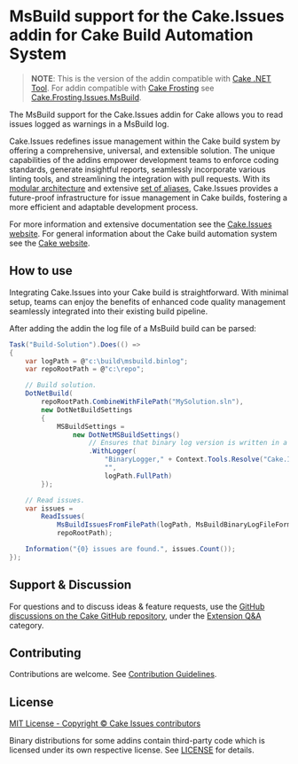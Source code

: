 # MsBuild support for the Cake.Issues addin for Cake Build Automation System

> **NOTE**:
> This is the version of the addin compatible with [Cake .NET Tool].
> For addin compatible with [Cake Frosting] see [Cake.Frosting.Issues.MsBuild](https://www.nuget.org/packages/Cake.Frosting.Issues.MsBuild).

The MsBuild support for the Cake.Issues addin for Cake allows you to read issues logged as warnings in a MsBuild log.

Cake.Issues redefines issue management within the Cake build system by offering a comprehensive, universal, and extensible solution.
The unique capabilities of the addins empower development teams to enforce coding standards, generate insightful reports,
seamlessly incorporate various linting tools, and streamlining the integration with pull requests.
With its [modular architecture] and extensive [set of aliases], Cake.Issues provides a future-proof infrastructure for issue management
in Cake builds, fostering a more efficient and adaptable development process.

For more information and extensive documentation see the [Cake.Issues website](https://cakeissues.net).
For general information about the Cake build automation system see the [Cake website](http://cakebuild.net).

## How to use

Integrating Cake.Issues into your Cake build is straightforward.
With minimal setup, teams can enjoy the benefits of enhanced code quality management seamlessly integrated into their existing build pipeline.

After adding the addin the log file of a MsBuild build can be parsed:

```csharp
Task("Build-Solution").Does(() =>
{
    var logPath = @"c:\build\msbuild.binlog";
    var repoRootPath = @"c:\repo";

    // Build solution.
    DotNetBuild(
        repoRootPath.CombineWithFilePath("MySolution.sln"),
        new DotNetBuildSettings
        {
            MSBuildSettings =
                new DotNetMSBuildSettings()
                    // Ensures that binary log version is written in a version compatible with Cake.Issues.MsBuild.
                    .WithLogger(
                        "BinaryLogger," + Context.Tools.Resolve("Cake.Issues.MsBuild*/**/StructuredLogger.dll"),
                        "",
                        logPath.FullPath)
        });

    // Read issues.
    var issues =
        ReadIssues(
            MsBuildIssuesFromFilePath(logPath, MsBuildBinaryLogFileFormat),
            repoRootPath);

    Information("{0} issues are found.", issues.Count());
});
```

## Support & Discussion

For questions and to discuss ideas & feature requests, use the [GitHub discussions on the Cake GitHub repository](https://github.com/cake-build/cake/discussions), under the [Extension Q&A](https://github.com/orgs/cake-build/discussions/categories/extension-q-a) category.

## Contributing

Contributions are welcome. See [Contribution Guidelines](https://github.com/cake-contrib/Cake.Issues/blob/develop/CONTRIBUTING.md).

## License

[MIT License - Copyright © Cake Issues contributors](LICENSE)

Binary distributions for some addins contain third-party code which is licensed under its own respective license.
See [LICENSE](https://github.com/cake-contrib/Cake.Issues/blob/develop/LICENSE) for details.

[modular architecture]: https://cakeissues.net/latest/documentation/how-cake-issues-works/
[set of aliases]: https://cakeissues.net/latest/api/
[Cake Frosting]: https://cakebuild.net/docs/running-builds/runners/cake-frosting
[Cake .NET Tool]: https://cakebuild.net/docs/running-builds/runners/dotnet-tool
